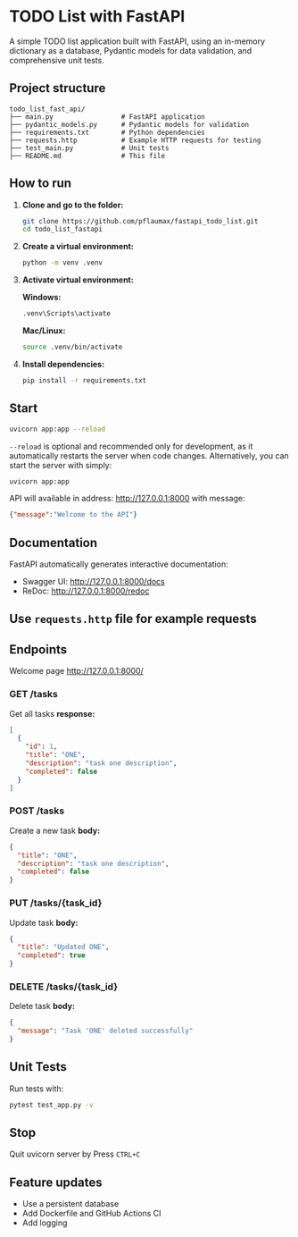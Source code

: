 # TODO List with FastAPI

A simple TODO list application built with FastAPI, 
using an in-memory dictionary as a database, 
Pydantic models for data validation, and comprehensive unit tests.

## Project structure

```
todo_list_fast_api/
├── main.py                 # FastAPI application
├── pydantic_models.py      # Pydantic models for validation
├── requirements.txt        # Python dependencies
├── requests.http           # Example HTTP requests for testing
├── test_main.py            # Unit tests
├── README.md               # This file
```

## How to run

1. **Clone and go to the folder:**
   ```bash
   git clone https://github.com/pflaumax/fastapi_todo_list.git
   cd todo_list_fastapi
   ```

2. **Create a virtual environment:**
   ```bash
   python -m venv .venv
   ```

3. **Activate virtual environment:**
   
   **Windows:**
   ```bash
   .venv\Scripts\activate
   ```
   
   **Mac/Linux:**
   ```bash
   source .venv/bin/activate
   ```

4. **Install dependencies:**
   ```bash
   pip install -r requirements.txt
   ```

## Start

```bash
uvicorn app:app --reload
```
 `--reload` is optional and recommended only for development,
as it automatically restarts the server when code changes.
Alternatively, you can start the server with simply:
```bash
uvicorn app:app
```

API will available in address: http://127.0.0.1:8000 with message:
```json
{"message":"Welcome to the API"}
```

## Documentation

FastAPI automatically generates interactive documentation:
- Swagger UI: http://127.0.0.1:8000/docs
- ReDoc: http://127.0.0.1:8000/redoc

## Use `requests.http` file for example requests

## Endpoints
 Welcome page http://127.0.0.1:8000/ 

### GET /tasks
Get all tasks **response:**
```json
[
  {
    "id": 1,
    "title": "ONE",
    "description": "task one description",
    "completed": false
  }
]
```

### POST /tasks
Create a new task
**body:**
```json
{
  "title": "ONE",
  "description": "task one description",
  "completed": false
}
```

### PUT /tasks/{task_id}
Update task
**body:**
```json
{
  "title": "Updated ONE",
  "completed": true
}
```

### DELETE /tasks/{task_id}
Delete task
**body:**
```json
{
  "message": "Task 'ONE' deleted successfully"
}
```


## Unit Tests

Run tests with:
```bash
pytest test_app.py -v
```

## Stop

Quit uvicorn server by Press `CTRL+C`

## Feature updates
* Use a persistent database
* Add Dockerfile and GitHub Actions CI
* Add logging